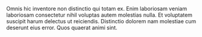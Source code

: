 Omnis hic inventore non distinctio qui totam ex. Enim laboriosam veniam laboriosam consectetur nihil voluptas autem molestias nulla. Et voluptatem suscipit harum delectus ut reiciendis. Distinctio dolorem nam molestiae cum deserunt eius error. Quos quaerat animi sint.